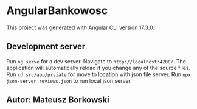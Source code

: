 # AngularBankowosc

This project was generated with [Angular CLI](https://github.com/angular/angular-cli) version 17.3.0.

## Development server


Run `ng serve` for a dev server. Navigate to `http://localhost:4200/`. The application will automatically reload if you change any of the source files.
Run `cd src/app/prviate` for move to location with json file server.
Run `npx json-server reviews.json` to run local json server.

## Autor: Mateusz Borkowski
